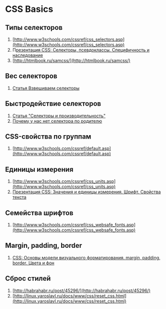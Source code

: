 # CSS Basics
## Типы селекторов
1. [http://www.w3schools.com/cssref/css_selectors.asp](http://www.w3schools.com/cssref/css_selectors.asp)
2. П[резентация CSS: Селекторы, псевдоклассы. Специфичность и наследование](https://events.yandex.ru/lib/talks/560/)
3. [http://htmlbook.ru/samcss/](http://htmlbook.ru/samcss/)
## Вес селекторов
1. [Статья Взвешиваем селекторы](http://habrahabr.ru/post/137588/)
## Быстродействие селекторов
1. [Статья "Селекторы и производительность"](http://webhitech.ru/articles/selectors-performance-part-1/)
2. [Почему у нас нет селектора по родителю]()
## CSS-свойства по группам
1. [http://www.w3schools.com/cssref/default.asp](http://www.w3schools.com/cssref/default.asp)
## Единицы измерения
1. [http://www.w3schools.com/cssref/css_units.asp](http://www.w3schools.com/cssref/css_units.asp)
2. [Презентация CSS: Значения и единицы измерения. Шрифт. Свойства текста](https://events.yandex.ru/lib/talks/561/)
## Семейства шрифтов
1. [http://www.w3schools.com/cssref/css_websafe_fonts.asp](http://www.w3schools.com/cssref/css_websafe_fonts.asp)
## Margin, padding, border
1. [CSS: Основы модели визуального форматирования. margin, padding, border. Цвета и фон](https://events.yandex.ru/lib/talks/561/)
## Сброс стилей
1. [http://habrahabr.ru/post/45296/](http://habrahabr.ru/post/45296/)
2. [http://linux.yaroslavl.ru/docs/www/css/reset_css.html](http://linux.yaroslavl.ru/docs/www/css/reset_css.html)

